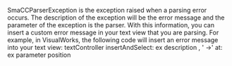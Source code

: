SmaCCParserException is the exception raised when a parsing error occurs. The description of the exception will be the error message and the parameter of the exception is the parser. With this information, you can insert a custom error message in your text view that you are parsing. For example, in VisualWorks, the following code will insert an error message into your text view:
	textController insertAndSelect: ex description , ' ->' at: ex parameter position